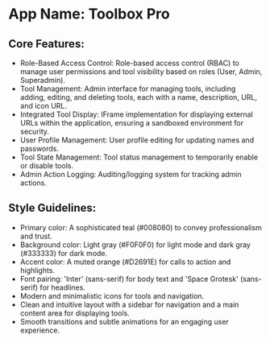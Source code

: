 # **App Name**: Toolbox Pro

## Core Features:

- Role-Based Access Control: Role-based access control (RBAC) to manage user permissions and tool visibility based on roles (User, Admin, Superadmin).
- Tool Management: Admin interface for managing tools, including adding, editing, and deleting tools, each with a name, description, URL, and icon URL.
- Integrated Tool Display: IFrame implementation for displaying external URLs within the application, ensuring a sandboxed environment for security.
- User Profile Management: User profile editing for updating names and passwords.
- Tool State Management: Tool status management to temporarily enable or disable tools.
- Admin Action Logging: Auditing/logging system for tracking admin actions.

## Style Guidelines:

- Primary color: A sophisticated teal (#008080) to convey professionalism and trust.
- Background color: Light gray (#F0F0F0) for light mode and dark gray (#333333) for dark mode.
- Accent color: A muted orange (#D2691E) for calls to action and highlights.
- Font pairing: 'Inter' (sans-serif) for body text and 'Space Grotesk' (sans-serif) for headlines.
- Modern and minimalistic icons for tools and navigation.
- Clean and intuitive layout with a sidebar for navigation and a main content area for displaying tools.
- Smooth transitions and subtle animations for an engaging user experience.